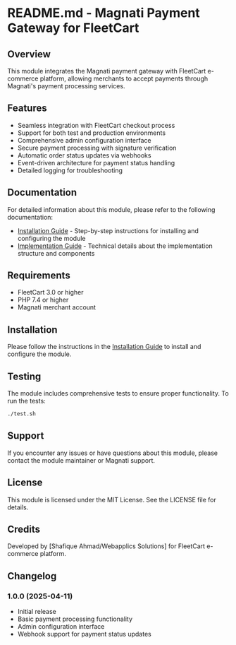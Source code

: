 # README.md - Magnati Payment Gateway for FleetCart

## Overview

This module integrates the Magnati payment gateway with FleetCart e-commerce platform, allowing merchants to accept payments through Magnati's payment processing services.

## Features

- Seamless integration with FleetCart checkout process
- Support for both test and production environments
- Comprehensive admin configuration interface
- Secure payment processing with signature verification
- Automatic order status updates via webhooks
- Event-driven architecture for payment status handling
- Detailed logging for troubleshooting

## Documentation

For detailed information about this module, please refer to the following documentation:

- [Installation Guide](/docs/installation_guide.md) - Step-by-step instructions for installing and configuring the module
- [Implementation Guide](/docs/implementation_guide.md) - Technical details about the implementation structure and components

## Requirements

- FleetCart 3.0 or higher
- PHP 7.4 or higher
- Magnati merchant account

## Installation

Please follow the instructions in the [Installation Guide](/docs/installation_guide.md) to install and configure the module.

## Testing

The module includes comprehensive tests to ensure proper functionality. To run the tests:

```bash
./test.sh
```

## Support

If you encounter any issues or have questions about this module, please contact the module maintainer or Magnati support.

## License

This module is licensed under the MIT License. See the LICENSE file for details.

## Credits

Developed by [Shafique Ahmad/Webapplics Solutions] for FleetCart e-commerce platform.

## Changelog

### 1.0.0 (2025-04-11)
- Initial release
- Basic payment processing functionality
- Admin configuration interface
- Webhook support for payment status updates

